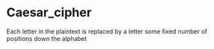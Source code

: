 # Caesar_cipher
Each letter in the plaintext is replaced by a letter some fixed number of positions down the alphabet
